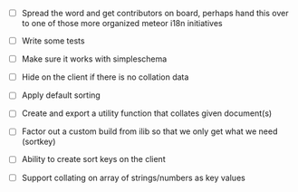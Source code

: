 - [ ] Spread the word and get contributors on board, perhaps hand this over to
      one of those more organized meteor i18n initiatives
- [ ] Write some tests
- [ ] Make sure it works with simpleschema
- [ ] Hide on the client if there is no collation data
- [ ] Apply default sorting
- [ ] Create and export a utility function that collates given document(s)
- [ ] Factor out a custom build from ilib so that we only get what we need (sortkey)
- [ ] Ability to create sort keys on the client
- [ ] Support collating on array of strings/numbers as key values

